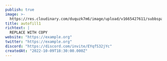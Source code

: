 ```yaml
---
publish: true
image: >-
  https://res.cloudinary.com/duquzk7m6/image/upload/v1665427611/subbspace_aqx5kr.svg
title: autofill1
richtext: |
  REPLACE WITH COPY
website: "https://example.org"
twitter: "https://example.org"
discord: "https://discord.com/invite/EYqfS32jYc"
createdAt: "2022-10-09T18:30:00.000Z"
---
```

